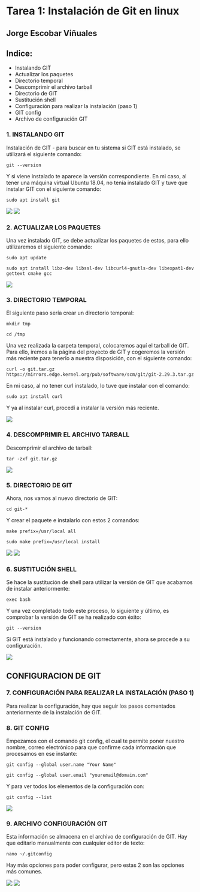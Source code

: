   # Tarea 1: Instalación de Git en linux
  
  ## Jorge Escobar Viñuales
  
  ## Indice:
 - Instalando GIT
 - Actualizar los paquetes
 - Directorio temporal
 - Descomprimir el archivo tarball
 - Directorio de GIT
 - Sustitución shell
 - Configuración para realizar la instalación (paso 1)
 - GIT config
 - Archivo de configuración GIT
 
 ### 1. INSTALANDO GIT

Instalación de GIT - para buscar en tu sistema si GIT está instalado, se utilizará el siguiente comando:

	git --version

Y si viene instalado te aparece la versión correspondiente. En mi caso, al tener una máquina virtual Ubuntu 18.04, no tenía instalado GIT y tuve que instalar GIT con el siguiente comando: 

	sudo apt install git

![](https://github.com/Jorgeev27/sadas/blob/main/DPL/IMG/Tarea%201%20-%20Instalaci%C3%B3n%20de%20Git%20en%20linux/Git%201.png)
![](https://github.com/Jorgeev27/sadas/blob/main/Tarea%201%20-%20Instalaci%C3%B3n%20de%20Git%20en%20linux/Git%202.png)
  
  ### 2. ACTUALIZAR LOS PAQUETES
  
Una vez instalado GIT, se debe actualizar los paquetes de estos, para ello utilizaremos el siguiente comando:

	sudo apt update 

	sudo apt install libz-dev libssl-dev libcurl4-gnutls-dev libexpat1-dev gettext cmake gcc

![](https://github.com/Jorgeev27/sadas/blob/main/Tarea%201%20-%20Instalaci%C3%B3n%20de%20Git%20en%20linux/Git%203.png)

 ### 3. DIRECTORIO TEMPORAL
 
El siguiente paso sería crear un directorio temporal:

	mkdir tmp

	cd /tmp

Una vez realizada la carpeta temporal, colocaremos aquí el tarball de GIT. Para ello, iremos a la página del proyecto de GIT y cogeremos la versión más reciente para tenerlo a nuestra disposición, con el siguiente comando:

	curl -o git.tar.gz https://mirrors.edge.kernel.org/pub/software/scm/git/git-2.29.3.tar.gz

En mi caso, al no tener curl instalado, lo tuve que instalar con el comando:

	sudo apt install curl

Y ya al instalar curl, procedí a instalar la versión más reciente.

![](https://github.com/Jorgeev27/sadas/blob/main/Tarea%201%20-%20Instalaci%C3%B3n%20de%20Git%20en%20linux/Git%204.png)
   
 ### 4. DESCOMPRIMIR EL ARCHIVO TARBALL
 
  Descomprimir el archivo de tarball:

	tar -zxf git.tar.gz

![](https://github.com/Jorgeev27/sadas/blob/main/Tarea%201%20-%20Instalaci%C3%B3n%20de%20Git%20en%20linux/Git%205.png)

 ### 5. DIRECTORIO DE GIT
 
Ahora, nos vamos al nuevo directorio de GIT:

	cd git-*

Y crear el paquete e instalarlo con estos 2 comandos:

	make prefix=/usr/local all

	sudo make prefix=/usr/local install

![](https://github.com/Jorgeev27/sadas/blob/765a0e440006ce373ad3f96b63a8c681b4ca0f87/Sin%20t%C3%ADtulo.jpg)
![](https://github.com/Jorgeev27/sadas/blob/765a0e440006ce373ad3f96b63a8c681b4ca0f87/Sin%20t%C3%ADtulo.jpg)

 ### 6. SUSTITUCIÓN SHELL
 
Se hace la sustitución de shell para utilizar la versión de GIT que acabamos de instalar anteriormente:

	exec bash

Y una vez completado todo este proceso, lo siguiente y último, es comprobar la versión de GIT se ha realizado con éxito:

	git --version

Si GIT está instalado y funcionando correctamente, ahora se procede a su configuración.

![](https://github.com/Jorgeev27/sadas/blob/765a0e440006ce373ad3f96b63a8c681b4ca0f87/Sin%20t%C3%ADtulo.jpg)
 
 ## CONFIGURACION DE GIT
 ### 7. CONFIGURACIÓN PARA REALIZAR LA INSTALACIÓN (PASO 1)
 
Para realizar la configuración, hay que seguir los pasos comentados anteriormente de la instalación de GIT.
 
 ### 8. GIT CONFIG
 
Empezamos con el comando git config, el cual te permite poner nuestro nombre, correo electrónico para que confirme cada información que procesamos en ese instante:

	git config --global user.name "Your Name"

	git config --global user.email "youremail@domain.com"

Y para ver todos los elementos de la configuración con:

	git config --list
 
 ![](https://github.com/Jorgeev27/sadas/blob/765a0e440006ce373ad3f96b63a8c681b4ca0f87/Sin%20t%C3%ADtulo.jpg)
 
 ### 9. ARCHIVO CONFIGURACIÓN GIT
 
Esta información se almacena en el archivo de configuración de GIT. Hay que editarlo manualmente con cualquier editor de texto:

	nano ~/.gitconfig

Hay más opciones para poder configurar, pero estas 2 son las opciones más comunes.

![](https://github.com/Jorgeev27/sadas/blob/765a0e440006ce373ad3f96b63a8c681b4ca0f87/Sin%20t%C3%ADtulo.jpg)
![](https://github.com/Jorgeev27/sadas/blob/765a0e440006ce373ad3f96b63a8c681b4ca0f87/Sin%20t%C3%ADtulo.jpg)
